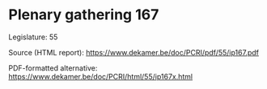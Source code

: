# Plenary gathering 167

Legislature: 55

Source (HTML report): https://www.dekamer.be/doc/PCRI/pdf/55/ip167.pdf

PDF-formatted alternative: https://www.dekamer.be/doc/PCRI/html/55/ip167x.html

